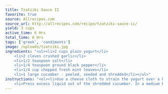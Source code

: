 ```yaml
---
title: Tzatziki Sauce II
favorite: true
source: Allrecipes.com
source_url: http://allrecipes.com/recipe/tzatziki-sauce-ii/
yield: 3 cups
active_time: 6 Hrs
total_time: 6 Hrs
tags: ['greek', 'condiments']
image: /uploads/tzatziki.jpg
ingredients: "<ul><li>2 cups plain yogurt</li>
	<li>2 cloves crushed garlic</li>
	<li>1/2 teaspoon salt</li>
	<li>1/4 teaspoon ground black pepper</li>
	<li>1/4 cup chopped fresh mint leaves</li>
	<li>1 large cucumber - peeled, seeded and shredded</li></ul>"
instructions: "<ol><li>Use a cheese cloth to strain the yogurt over a bowl for 3 to 4 hours, until most of the water has drained.</li>
	<li>Press excess liquid out of the shredded cucumber. In a medium bowl, stir together the cucumber and strained yogurt. Mix in the garlic, salt, pepper and mint. Chill the mixture for 1 to 2 hours.</li></ol>"
---
```

